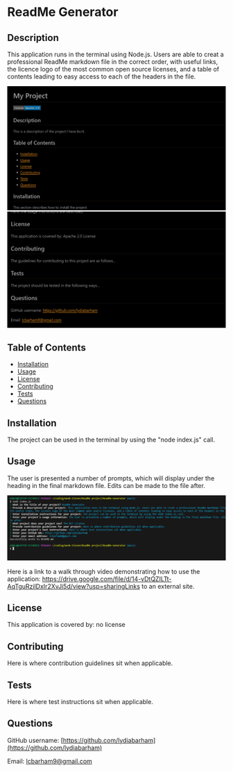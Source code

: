# ReadMe Generator
  
## Description
This application runs in the terminal using Node.js. Users are able to creat a professional ReadMe markdown file in the correct order, with useful links, the licence logo of the most common open source licenses, and a table of contents leading to easy access to each of the headers in the file.

![This image demonstrate the Sample ReadMe, as displayed within the GitHub repository.](image-1.png)
![This image shows the bottom half of the Sample ReadMe.](image-2.png)

## Table of Contents

- [Installation](#installation)
- [Usage](#usage)
- [License](#license)
- [Contributing](#contributing)
- [Tests](#tests)
- [Questions](#questions)

## Installation
The project can be used in the terminal by using the "node index.js" call.

## Usage
The user is presented a number of prompts, which will display under the heading in the final markdown file. Edits can be made to the file after.

![This image shows how the application displays in the terminal.](image.png)

Here is a link to a walk through video demonstrating how to use the application: https://drive.google.com/file/d/14-vDtQZILTt-AqTguRzilDxIr2XvJi5d/view?usp=sharingLinks to an external site.

## License
This application is covered by: no license

## Contributing
Here is where contribution guidelines sit when applicable.

## Tests
Here is where test instructions sit when applicable.

## Questions
GitHub username: [https://github.com/lydiabarham](https://github.com/lydiabarham)

Email: [lcbarham9@gmail.com](mailto:lcbarham9@gmail.com?subject=Questions)

  
